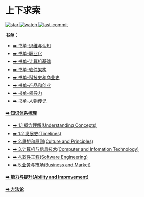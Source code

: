 # 上下求索

<p align="left">
  <a href="https://github.com/lyremelody/life-notes">
      <img alt="star" class="no-zoom" src="https://img.shields.io/github/stars/lyremelody/life-notes?style=social">
  </a>
  <a href="https://github.com/lyremelody/life-notes">
      <img alt="watch" class="no-zoom" src="https://img.shields.io/github/watchers/lyremelody/life-notes?style=social">
  </a>
  <a href="https://github.com/lyremelody/life-notes">
      <img alt="last-commit" class="no-zoom" src="https://img.shields.io/github/last-commit/lyremelody/life-notes?style=social">
  </a>
</p>

**书单：**
* [➡️ 书单-思维与认知](https://www.douban.com/doulist/45741511/)
* [➡️ 书单-职业化](https://www.douban.com/doulist/112792787/)
* [➡️ 书单-计算机基础](https://www.douban.com/doulist/13915490/)
* [➡️ 书单-软件架构](https://www.douban.com/doulist/11915500/)
* [➡️ 书单-科技史和商业史](https://www.douban.com/doulist/12785657/)
* [➡️ 书单-产品和创业](https://www.douban.com/doulist/11858031/)
* [➡️ 书单-领导力](https://www.douban.com/doulist/158107909/)
* [➡️ 书单-人物传记](https://www.douban.com/doulist/156216608/)

**[➡️ 知识体系梳理](./skillmap.md)**
* [➡️ 1.1 概念理解(Understanding Concepts)](./concepts/README.md)
* [➡️ 1.2 发展史(Timelines)](./timelines/README.md)
* [➡️ 2.思想和原则(Culture and Principles)](./culture-and-principles/README.md)
* [➡️ 3.计算机与信息技术(Computer and Infomation Technology)](./cs-and-it-tectnology/README.md)
* [➡️ 4.软件工程(Software Engineering)](./software-engineering/README.md)
* [➡️ 5.业务与市场(Business and Market)](./business-and-market/README.md)

**[➡️ 能力与提升(Ability and Improvement)](./ability-and-improvement/)**

**[➡️ 方法论](./methodology.md)**
